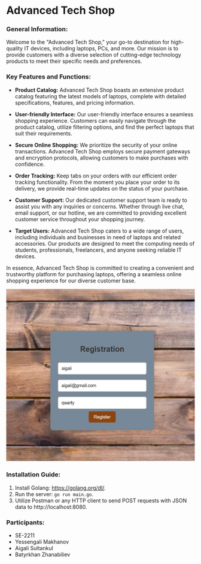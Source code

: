 # Advanced Tech Shop

### General Information:
Welcome to the "Advanced Tech Shop," your go-to destination for high-quality IT devices, including laptops, PCs, and more. Our mission is to provide customers with a diverse selection of cutting-edge technology products to meet their specific needs and preferences.

### Key Features and Functions:

* **Product Catalog:** Advanced Tech Shop boasts an extensive product catalog featuring the latest models of laptops, complete with detailed specifications, features, and pricing information.

* **User-friendly Interface:** Our user-friendly interface ensures a seamless shopping experience. Customers can easily navigate through the product catalog, utilize filtering options, and find the perfect laptops that suit their requirements.

* **Secure Online Shopping:** We prioritize the security of your online transactions. Advanced Tech Shop employs secure payment gateways and encryption protocols, allowing customers to make purchases with confidence.

* **Order Tracking:** Keep tabs on your orders with our efficient order tracking functionality. From the moment you place your order to its delivery, we provide real-time updates on the status of your purchase.

* **Customer Support:** Our dedicated customer support team is ready to assist you with any inquiries or concerns. Whether through live chat, email support, or our hotline, we are committed to providing excellent customer service throughout your shopping journey.

* **Target Users:**
Advanced Tech Shop caters to a wide range of users, including individuals and businesses in need of laptops and related accessories. Our products are designed to meet the computing needs of students, professionals, freelancers, and anyone seeking reliable IT devices.

In essence, Advanced Tech Shop is committed to creating a convenient and trustworthy platform for purchasing laptops, offering a seamless online shopping experience for our diverse customer base.

![alt Registration page](img.jpg "Registration page")

### Installation Guide:
1. Install Golang: https://golang.org/dl/.
2. Run the server: `go run main.go`.
3. Utilize Postman or any HTTP client to send POST requests with JSON data to http://localhost:8080.

### Participants: 
* SE-2211
* Yessengali Makhanov
* Aigali Sultankul
* Batyrkhan Zhanabiliev
